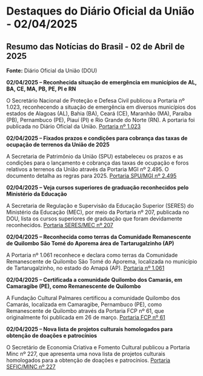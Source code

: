 # Destaques do Diário Oficial da União - 02/04/2025

## Resumo das Notícias do Brasil - 02 de Abril de 2025

**Fonte:** Diário Oficial da União (DOU)

**02/04/2025 – Reconhecida situação de emergência em municípios de AL, BA, CE, MA, PB, PE, PI e RN**

O Secretário Nacional de Proteção e Defesa Civil publicou a Portaria nº 1.023, reconhecendo a situação de emergência em diversos municípios dos estados de Alagoas (AL), Bahia (BA), Ceará (CE), Maranhão (MA), Paraíba (PB), Pernambuco (PE), Piauí (PI) e Rio Grande do Norte (RN). A portaria foi publicada no Diário Oficial da União.
[Portaria nº 1.023](https://www.in.gov.br/web/dou/-/portaria-n-1.023-de-1-de-abril-de-2025-621365861)

**02/04/2025 – Fixados prazos e condições para cobrança das taxas de ocupação de terrenos da União de 2025**

A Secretaria de Patrimônio da União (SPU) estabeleceu os prazos e as condições para o lançamento e cobrança das taxas de ocupação e foros relativos a terrenos da União através da Portaria MGI nº 2.495. O documento detalha as regras para 2025.
[Portaria SPU/MGI nº 2.495](https://www.in.gov.br/web/dou/-/portaria-spu/mgi-n-2.495-de-1-de-abril-de-2025-621367448)

**02/04/2025 – Veja cursos superiores de graduação reconhecidos pelo Ministério da Educação**

A Secretaria de Regulação e Supervisão da Educação Superior (SERES) do Ministério da Educação (MEC), por meio da Portaria nº 207, publicada no DOU, lista os cursos superiores de graduação que foram devidamente reconhecidos.
[Portaria SERES/MEC nº 207](https://www.in.gov.br/web/dou/-/portaria-seres/mec-n-207-de-1-de-abril-de-2025-621371307)

**02/04/2025 – Reconhecida como terras da Comunidade Remanescente de Quilombo São Tomé do Aporema área de Tartarugalzinho (AP)**

A Portaria nº 1.061 reconhece e declara como terras da Comunidade Remanescente de Quilombo São Tomé do Aporema, localizada no município de Tartarugalzinho, no estado do Amapá (AP).
[Portaria nº 1.061](https://www.in.gov.br/web/dou/-/portaria-n-1.061-de-1-de-abril-de-2025-621361842)

**02/04/2025 – Certificada a comunidade Quilombo dos Camarás, em Camaragibe (PE), como Remanescente de Quilombo**

A Fundação Cultural Palmares certificou a comunidade Quilombo dos Camarás, localizada em Camaragibe, Pernambuco (PE), como Remanescente de Quilombo através da Portaria FCP nº 61, que originalmente foi publicada em 26 de março.
[Portaria FCP nº 61](https://www.in.gov.br/web/dou/-/portaria-fcp-n-61-de-26-de-marco-de-2025-621376298)

**02/04/2025 – Nova lista de projetos culturais homologados para obtenção de doações e patrocínios**

O Secretário de Economia Criativa e Fomento Cultural publicou a Portaria Minc nº 227, que apresenta uma nova lista de projetos culturais homologados para a obtenção de doações e patrocínios.
[Portaria SEFIC/MINC nº 227](https://www.in.gov.br/web/dou/-/portaria-sefic/minc-n-227-de-1-de-abril-de-2025-621378837)

